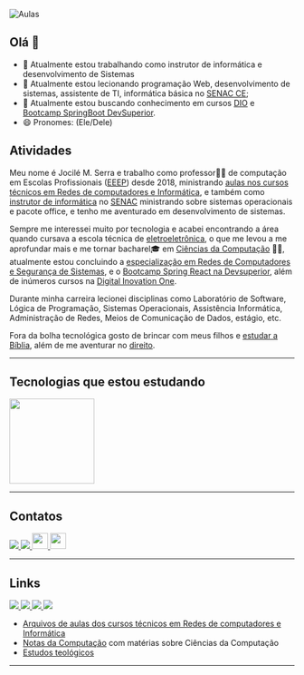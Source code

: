![Aulas](https://jocile.com/olsite/assets/img/aula.jpeg)

## Olá 👋

- 🔭 Atualmente estou trabalhando como instrutor de informática e desenvolvimento de Sistemas
- 🌱 Atualmente estou lecionando programação Web, desenvolvimento de sistemas, assistente de TI, informática básica no [SENAC CE](https://www.ce.senac.br/);
- 🤔 Atualmente estou buscando conhecimento em cursos [DIO](https://www.dio.me/) e [Bootcamp SpringBoot DevSuperior](https://github.com/jocile/catalog).
- 😄 Pronomes: (Ele/Dele)

## Atividades

Meu nome é Jocilé M. Serra e trabalho como professor👨‍🏫 de computação em Escolas Profissionais ([EEEP](https://www.ceara.gov.br/2018/03/16/ceara-comemora-10-anos-das-escolas-estaduais-de-educacao-profissional/)) desde 2018, ministrando [aulas nos cursos técnicos em Redes de computadores e Informática](https://aulas.jocile.com/), e também como [instrutor de informática](https://senac.jocile.com/) no [SENAC](https://cursos.ce.senac.br/) ministrando sobre sistemas operacionais e pacote office, e tenho me aventurado em desenvolvimento de sistemas.

Sempre me interessei muito por tecnologia e acabei encontrando a área quando cursava a escola técnica de [eletroeletrônica](https://www.centec.org.br/cursos-tecnicos-nivel-medio/), o que me levou a me aprofundar mais e me tornar bacharel🎓 em [Ciências da Computação](https://www.uva.br/content/ciencias-da-computacao) 👨‍💻, atualmente estou concluindo a [especialização em Redes de Computadores e Segurança de Sistemas](https://uninta.edu.br/site/pos-graduacao/ciencias-exatas/especializacao-em-redes-e-seguranca-de-sistemas/), e o [Bootcamp Spring React na Devsuperior](https://devsuperior.com.br/), além de inúmeros cursos na [Digital Inovation One](https://digitalinnovation.one/).

Durante minha carreira lecionei disciplinas como Laboratório de Software, Lógica de Programação, Sistemas Operacionais, Assistência Informática, Administração de Redes, Meios de Comunicação de Dados, estágio, etc.

Fora da bolha tecnológica gosto de brincar com meus filhos e [estudar a Bíblia](https://jocile.com/teologia/), além de me aventurar no [direito](https://flucianofeijao.com.br/novo/paginas-de-cursos/direito/).

---

## Tecnologias que estou estudando
  
<div align="justify">
  <a href="https://github.com/jocile">
  <img height="150cm" src="https://github-readme-stats.vercel.app/api/top-langs/?username=jocile&layout=compact&langs_count=7"/>
  </a>  
</div>

---

## Contatos

<div>

<a href="https://www.instagram.com/jocileserra" target="_blank">
    <img src="https://img.shields.io/badge/-Instagram-%23E4405F?style=for-the-badge&logo=instagram&logoColor=white" target="_blank">
  </a>
  <a href="https://www.linkedin.com/in/jocileserra/" target="_blank">
    <img src="https://img.shields.io/badge/-LinkedIn-%230077B5?style=for-the-badge&logo=linkedin&logoColor=white" target="_blank">
  </a>
  <a href="https://twitter.com/jocileserra" target="_blank">
    <img height="28px" src="https://img.shields.io/twitter/url?style=social&url=https%3A%2F%2Ftwitter.com%2Fjocileserra" target="_blank">
  </a>
  <a href="mailto:jocilecam@gmail.com?subject=Ola%20amigo">
    <img height="28px" src="https://img.shields.io/badge/Gmail-D14836?style=for-the-badge&logo=gmail&logoColor=white" target="_blank">
  </a>
</div>

---

## Links

<a href="https://jocile.com" target="_blank">
  <img src="https://img.shields.io/badge/website-000000?style=for-the-badge&logo=About.me&logoColor=white" target="_blank">
</a>
<a href="https://github.com/jocile" target="_blank">
  <img src="https://img.shields.io/badge/GitHub-100000?style=for-the-badge&logo=github&logoColor=white" target="_blank">
</a>
<a href="https://www.youtube.com/channel/UC4YYb0PmbcHJJgEX-fkoutg" target="_blank">
  <img src="https://img.shields.io/badge/YouTube-FF0000?style=for-the-badge&logo=youtube&logoColor=white" target="_blank">
</a>
<a href="http://programandopc.blogspot.com/" target="_blank">
  <img src="https://img.shields.io/badge/Blogger-FF5722?style=for-the-badge&logo=blogger&logoColor=white" target="_blank">
</a>

- [Arquivos de aulas dos cursos técnicos em Redes de computadores e Informática](https://aulas.jocile.com/)
- [Notas da Computação](https://sites.google.com/a/cienciasdacomputacao.org/jocile/Home) com matérias sobre Ciências da Computação
- [Estudos teológicos](https://jocile.com/teologia/)

---
